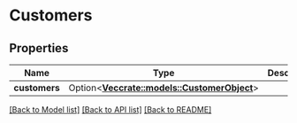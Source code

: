 # Customers

## Properties

Name | Type | Description | Notes
------------ | ------------- | ------------- | -------------
**customers** | Option<[**Vec<crate::models::CustomerObject>**](CustomerObject.md)> |  | [optional]

[[Back to Model list]](../README.md#documentation-for-models) [[Back to API list]](../README.md#documentation-for-api-endpoints) [[Back to README]](../README.md)


